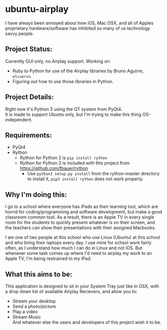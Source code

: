 ubuntu-airplay
===

I have always been annoyed about how iOS, Mac OSX, and all of Apples proprietary hardware/software has inhibited so many of
us technology savvy people.  

Project Status:
---
Currently GUI only, no Airplay support.
Working on:
- Ruby to Python for use of the Airplay libraries by Bruno Aguirre, `elcuervo`.
- Figuring out how to use those libraries in Python.  

Project Details:
---
Right now it's Python 3 using the QT system from PyQt4.  
It is made to support Ubuntu only, but I'm trying to make this thing OS-independent.

Requirements:
---
- PyQt4
- Rython
  - Rython for Python 2 is `pip install rython`
  - Rython for Python 3 is included with this project from https://github.com/fbauer/rython
    - Use `python3 setup.py install` from the rython-master directory to install it, `pip3 install rython` does not work properly.


Why I'm doing this:
---
I go to a school where everyone has iPads as their learning tool, which are horrid for coding/programming and software
development, but make a good classroom common tool. As a result, there is an Apple TV in every single room for the students to
quickly present whatever is on their screen, and the teachers can show their presentations with their assigned Macbooks.

I am one of two people at this school who use Linux (Ubuntu) at this school and who bring their laptops every day. I use mine
for school work fairly often, as I understand how much I can do in Linux and not iOS. But whenever some task comes up where I'd
need to airplay my work to an Apple TV, I'm being restrained to my iPad.

What this aims to be:
---
This application is designed to sit in your System Tray just like in OSX, with a drop down list of available Airplay Recievers,
and allow you to:
- Stream your desktop
- Send a photo/picture
- Play a video
- Stream Music  
And whatever else the users and developers of this project wish it to be.
